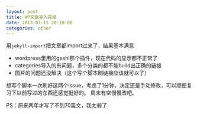 ```yaml
---
layout: post
title: WP文章导入完成
date: 2013-07-15 20:10:00
categories: other
---
```


用`jekyll-import`把文章都import过来了，结果基本满意

+ wordpress里用的geshi那个插件，现在代码的显示都不正常了
+ categories导入的有问题，多个分类的都不能build出正确的链接
+ 图片的问题还没解决（这个写个脚本刷链接应该就可以了）

想写个脚本一次刷好这两个issue，考虑了1分钟，决定还是手动修改，可以顺便复习下以前写过的东西还感觉挺好的。
周末有空慢慢改吧。

PS：原来两年才写了不到70篇文，我太弱了
